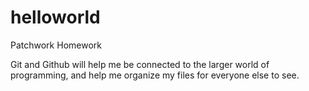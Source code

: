 # helloworld
Patchwork Homework

Git and Github will help me be connected to the larger world of programming, and help me organize my files for everyone else to see.